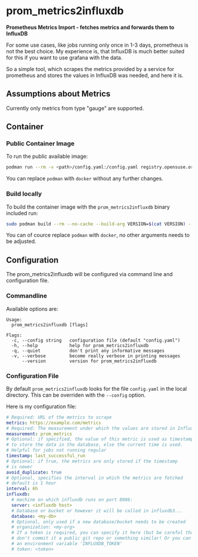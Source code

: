 # prom_metrics2influxdb
**Prometheus Metrics Import - fetches metrics and forwards them to InfluxDB**


For some use cases, like jobs running only once in 1-3 days, prometheus is not the best choice. My experience is, that InfluxDB is much better suited for this if you want to use grafana with the data.

So a simple tool, which scrapes the metrics provided by a service for prometheus and stores the values in InfluxDB was needed, and here it is.

## Assumptions about Metrics

Currently only metrics from type "gauge" are supported.

## Container

### Public Container Image

To run the public available image:

```bash
podman run --rm -v <path>/config.yaml:/config.yaml registry.opensuse.org/home/kukuk/containerfile/prom_metrics2influxdb
```

You can replace `podman` with `docker` without any further changes.

### Build locally

To build the container image with the `prom_metrics2influxdb` binary included run:

```bash
sudo podman build --rm --no-cache --build-arg VERSION=$(cat VERSION) --build-arg BUILDTIME=$(date +%Y-%m-%dT%TZ) -t prom_metrics2influxdb .
```

You can of cource replace `podman` with `docker`, no other arguments needs to be adjusted.

## Configuration

The prom_metrics2influxdb will be configured via command line and configuration file.

### Commandline

Available options are:
```plaintext
Usage:
  prom_metrics2influxdb [flags]

Flags:
  -c, --config string   configuration file (default "config.yaml")
  -h, --help            help for prom_metrics2influxdb
  -q, --quiet           don't print any informative messages
  -v, --verbose         become really verbose in printing messages
      --version         version for prom_metrics2influxdb
```

### Configuration File

By default `prom_metrics2influxdb` looks for the file `config.yaml` in the local directory. This can be overriden with the `--config` option.

Here is my configuration file:

```yaml
# Required: URL of the metrics to scrape
metrics: https://example.com/metrics
# Required: The measurement under which the values are stored in InfluxDB
measurement: prom_metrics
# Optional: if specified, the value of this metric is used as timestamp
# to store the data in the database, else the current time is used.
# Helpful for jobs not running regular
timestamp: last_successful_run
# Optional: if true, the metrics are only stored if the timestamp
# is newer
avoid_duplicate: true
# Optional, specifies the interval in which the metrics are fetched
# default is 1 hour
interval: 6h
influxdb:
  # machine on which influxdb runs on port 8086:
  server: <influxdb host>
  # Database or bucket or however it will be called in influxdb3...
  database: <my-db>
  # Optional, only used if a new database/bucket needs to be created
  # organization: <my-org>
  # If a token is required, you can specify it here (but be careful that you
  # don't commit it a public git repo or something similar! Or you can use
  # an environment variable 'INFLUXDB_TOKEN'
  # token: <token>
```
